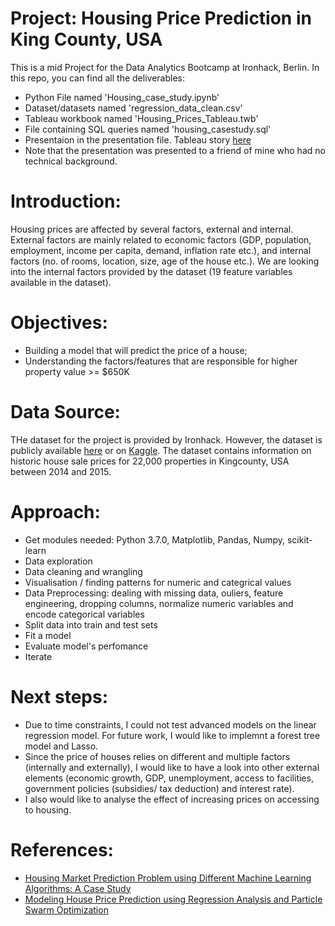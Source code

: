 # Project: Housing Price Prediction in King County, USA 

This is a mid Project for the Data Analytics Bootcamp at Ironhack, Berlin. In this repo, you can find all the deliverables: 
* Python File named 'Housing_case_study.ipynb'
* Dataset/datasets named 'regression_data_clean.csv'
* Tableau workbook named 'Housing_Prices_Tableau.twb'
* File containing SQL queries named 'housing_casestudy.sql'
* Presentaion in the presentation file. Tableau story [here](https://public.tableau.com/profile/najwa6600#!/vizhome/Housing_Prices_Tableau/Story1?publish=yes)
* Note that the presentation was presented to a friend of mine who had no technical background. 


# Introduction:
Housing prices are affected by several factors, external and internal. External factors are mainly related to economic factors (GDP, population, employment, income per capita, demand, inflation rate etc.), and internal factors (no. of rooms, location, size, age of the house etc.).
We are looking into the internal factors provided by the dataset (19 feature variables available in the dataset). 

# Objectives:
* Building a model that will predict the price of a house;
* Understanding the factors/features that are responsible for higher property value >= $650K

# Data Source:
THe dataset for the project is provided by Ironhack. However, the dataset is publicly available [here](https://info.kingcounty.gov/assessor/DataDownload/default.aspx) or on [Kaggle](https://www.kaggle.com/harlfoxem/housesalesprediction).
The dataset contains information on historic house sale prices for 22,000 properties in Kingcounty, USA between 2014 and 2015. 

# Approach:
* Get modules needed: Python 3.7.0, Matplotlib, Pandas, Numpy, scikit-learn
* Data exploration 
* Data cleaning and wrangling
* Visualisation / finding patterns for numeric and categrical values
* Data Preprocessing: dealing with missing data, ouliers, feature engineering, dropping columns, normalize numeric variables and encode categorical variables
* Split data into train and test sets
* Fit a model 
* Evaluate model's perfomance
* Iterate

# Next steps:
* Due to time constraints, I could not test advanced models on the linear regression model. For future work, I would like to implemnt a forest tree model and Lasso.
* Since the price of houses relies on different and multiple factors (internally and externally), I would like to have a look into other external elements (economic growth, GDP, unemployment, access to facilities, government policies (subsidies/ tax deduction) and interest rate).
* I also would like to analyse the effect of increasing prices on accessing to housing. 

# References:
* [Housing Market Prediction Problem using Different Machine Learning Algorithms: A Case Study](https://www.researchgate.net/publication/342302491_Housing_Market_Prediction_Problem_using_Different_Machine_Learning_Algorithms_A_Case_Study)
* [Modeling House Price Prediction using Regression Analysis and Particle Swarm Optimization](https://thesai.org/Downloads/Volume8No10/Paper_42-Modeling_House_Price_Prediction_using_Linear_Regression.pdf)




